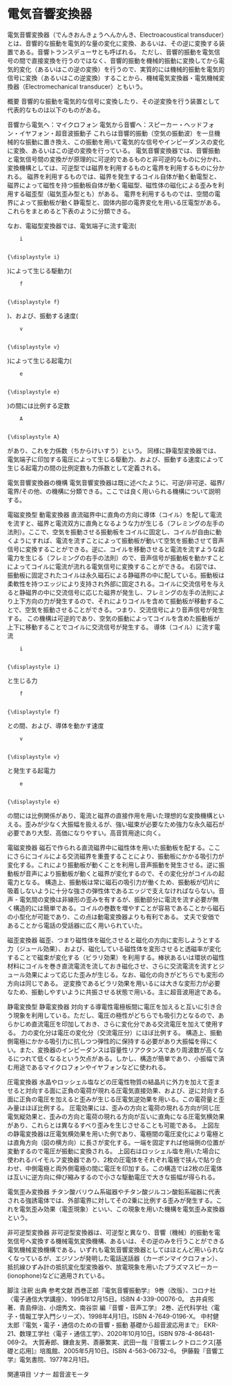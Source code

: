 # 電気音響変換器

電気音響変換器（でんきおんきょうへんかんき、Electroacoustical transducer）とは、音響的な振動を電気的な量の変化に変換、あるいは、その逆に変換する装置である。音響トランスデューサとも呼ばれる。
ただし、音響的振動を電気信号の間で直接変換を行うのではなく、音響的振動を機械的振動に変換してから電気的変化（あるいはこの逆の変換）を行うので、実質的には機械的振動を電気的信号に変換（あるいはこの逆変換）することから、機械電気変換器・電気機械変換器（Electromechanical transducer）ともいう。

概要
音響的な振動を電気的な信号に変換したり、その逆変換を行う装置として代表的なものは以下のものがある。

音響から電気へ：マイクロフォン
電気から音響へ：スピーカー・ヘッドフォン・イヤフォン・超音波振動子
これらは音響的振動（空気の振動波）を一旦機械的な振動に置き換え、この振動を用いて電気的な信号やインピーダンスの変化に変換、あるいはこの逆の変換を行っている。
電気音響変換器では、音響振動と電気信号間の変換がが原理的に可逆的であるものと非可逆的なものに分かれ、変換機構としては、可逆型では磁界を利用するものと電界を利用するものに分かれる。
磁界を利用するものでは、磁界を発生するコイル自体が動く動電型と、磁界によって磁性を持つ振動板自体が動く電磁型、磁性体の磁化による歪みを利用する磁歪型（磁気歪み型とも）がある。
電界を利用するものでは、空間の電界によって振動板が動く静電型と、固体内部の電界変化を用いる圧電型がある。
これらをまとめると下表のように分類できる。

なお、電磁型変換器では、電気端子に流す電流(
  
    
      
        i
      
    
    {\displaystyle i}
  
)によって生じる駆動力(
  
    
      
        f
      
    
    {\displaystyle f}
  
)、および、振動する速度(
  
    
      
        v
      
    
    {\displaystyle v}
  
)によって生じる起電力(
  
    
      
        e
      
    
    {\displaystyle e}
  
)の間には比例する定数 
  
    
      
        A
      
    
    {\displaystyle A}
  
 があり、これを力係数（ちからけいすう）という。
同様に静電型変換器では、電気端子に印加する電圧によって生じる駆動力、および、振動する速度によって生じる起電力の間の比例定数も力係数として定義される。

電気音響変換器の機構
電気音響変換器は既に述べたように、可逆/非可逆、磁界/電界/その他、の機構に分類できる。ここでは良く用いられる機構について説明する。

電磁変換型
動電変換器
直流磁界中に直角の方向に導体（コイル）を配して電流を流すと、磁界と電流双方に直角となるような力が生じる（フレミングの左手の法則）。ここで、空気を振動させる振動板をコイルに固定し、コイルが自由に動くようにすれば、電流を流すことによって振動板が動いて空気を振動させて音声信号に変換することができる。逆に、コイルを移動させると電流を流すような起電力を生じる（フレミングの右手の法則）ので、音声信号が振動板を動かすことによってコイルに電流が流れる電気信号に変換することができる。
右図では、振動板に固定されたコイルは永久磁石による静磁界の中に配している。振動板は柔軟性を持つエッジにより支持され外部に固定される。コイルに交流信号を与えると静磁界の中に交流信号に応じた磁界が発生し、フレミングの左手の法則により上下方向の力が発生するので、それによりコイルを含めて振動板が移動することで、空気を振動させることができる。つまり、交流信号により音声信号が発生する。
この機構は可逆的であり、空気の振動によってコイルを含めた振動板が上下に移動することでコイルに交流信号が発生する。
導体（コイル）に流す電流 
  
    
      
        i
      
    
    {\displaystyle i}
  
 と生じる力 
  
    
      
        f
      
    
    {\displaystyle f}
  
 との間、および、導体を動かす速度 
  
    
      
        v
      
    
    {\displaystyle v}
  
 と発生する起電力 
  
    
      
        e
      
    
    {\displaystyle e}
  
 の間には比例関係があり、電流と磁界の直接作用を用いた理想的な変換機構といえる。歪みが少なく大振幅を扱えるが、強い磁束が必要なため強力な永久磁石が必要であり大型、高価になりやすい。高音質用途に向く。

電磁変換器
磁石で作られる直流磁界中に磁性体を用いた振動板を配する。ここにさらにコイルによる交流磁界を重畳することにより、振動板にかかる吸引力が変化する。これにより振動板が動くことを利用し音声振動を発生させる。逆に振動板が音声により振動板が動くと磁界が変化するので、その変化分がコイルの起電力となる。
構造上、振動板は常に磁石の吸引力が働くため、振動板が切片に吸着しないように十分な強さの弾性体であるエッジで支えなければならない。音声 - 電気間の変換は非線形の歪みを有するが、振動部分に電流を流す必要が無く構造的には簡単である。コイルの巻数を増やすことが容易であることから磁石の小型化が可能であり、この点は動電変換器よりも有利である。
丈夫で安価であることから電話の受話器に広く用いられていた。

磁歪変換器
磁歪、つまり磁性体を磁化させると磁化の方向に変形しようとする力（ジュール効果）、および、磁化している磁性体を変形させると透磁率が変化することで磁束が変化する（ビラリ効果）を利用する。棒状あるいは環状の磁性材料にコイルを巻き直流電流を流しておき磁化させ、さらに交流電流を流すとジュール効果によって応じた歪みが生じる。なお、磁化の向きがどちらでも変形の方向は同じである。
逆変換であるビラリ効果を用いるには大きな変形力が必要なため、振動しやすいように共振させる状態で用いる。主に超音波用途である。

静電変換型
静電変換器
対向する導電性電極板間に電圧を加えると互いに引き合う現象を利用している。ただし、電圧の極性がどちらでも吸引力となるので、あらかじめ直流電圧を印加しておき、さらに変化分である交流電圧を加えて使用する。
力の変化分は電圧の変化分（交流電圧分）にほぼ比例する。
構造上、振動側電極にかかる吸引力に抗しつつ弾性的に保持する必要があり大振幅を得にくい。また、変換器のインピーダンスは容量性リアクタンスであり周波数が高くなるにつれて低くなるという欠点がある。しかし、構造が簡単であり、小振幅で済む用途であるマイクロフォンやイヤフォンなどに使われる。

圧電変換器
水晶やロッシェル塩などの圧電性物質の結晶片に外力を加えて歪ませると対向する面に正負の電荷が現れる圧電気直接効果、および、逆に対向する面に正負の電圧を加えると歪みが生じる圧電気逆効果を用いる。この電荷量と歪み量はほぼ比例する。
圧電効果には、歪みの方向と電荷の現れる方向が同じ圧電気縦効果と、歪みの方向と電荷の現れる方向が互いに直角になる圧電気横効果があり、これらとは異なるすべり歪みを生じさせることも可能である。
上図左の静電変換器は圧電気横効果を用いた例であり、電極間の電圧変化により電極とは直角方向（図の横方向）に長さが変化する。一端を固定すれば他端側の位置が変動するので電圧が振動に変換される。
上図右はロッシェル塩を用いた場合に使われるバイモルフ変換器であり、2枚の圧電体をそれぞれ電極で挟んで貼り合わせ、中側電極と両外側電極の間に電圧を印加する。この構造では2枚の圧電体は互いに逆方向に伸び縮みするので小さな駆動電圧で大きな振幅が得られる。

電気歪み変換器
チタン酸バリウム系磁器やチタン酸ジルコン酸鉛系磁器に代表される強誘電体では、外部電界に対してその2乗に比例する歪みが発生する。これを電気歪み効果（電歪現象）といい、この現象を用いた機構を電気歪み変換器という。

非可逆型変換器
非可逆型変換器は、可逆型と異なり、音響（機械）的振動を電気信号へ変換する機械電気変換機構、あるいは、その逆のみを行うことができる電気機械変換機構である。いずれも電気音響変換器としてはほとんど用いられなくなっているが、エジソンが発明した電話送話器（カーボンマイクロフォン）、抵抗線ひずみ計の抵抗変化型変換器や、放電現象を用いたプラズマスピーカー(ionophone)などに適用されている。

脚注
注釈
出典
参考文献
西巻正郎『電気音響振動学』 9巻（改版）、コロナ社〈電子通信大学講座〉、1995年12月15日。ISBN 4-339-00076-0。 
古井貞煕 著、青島伸治、小畑秀文、南谷崇 編『音響・音声工学』 2巻、近代科学社〈電子・情報工学入門シリーズ〉、1998年4月1日。ISBN 4-7649-0196-X。 
中村健太郎『電気・電子・通信のための音響・振動 基礎から超音波応用まで』 EKR-21、数理工学社〈電子・通信工学〉、2020年10月10日。ISBN 978-4-86481-069-2。 
大賀寿郎、鎌倉友男、斎藤繁実、武田一哉『音響エレクトロニクス[基礎と応用]』培風館、2005年5月10日。ISBN 4-563-06732-6。 
伊藤毅『音響工学』電気書院、1977年2月1日。

関連項目
ソナー
超音波モータ